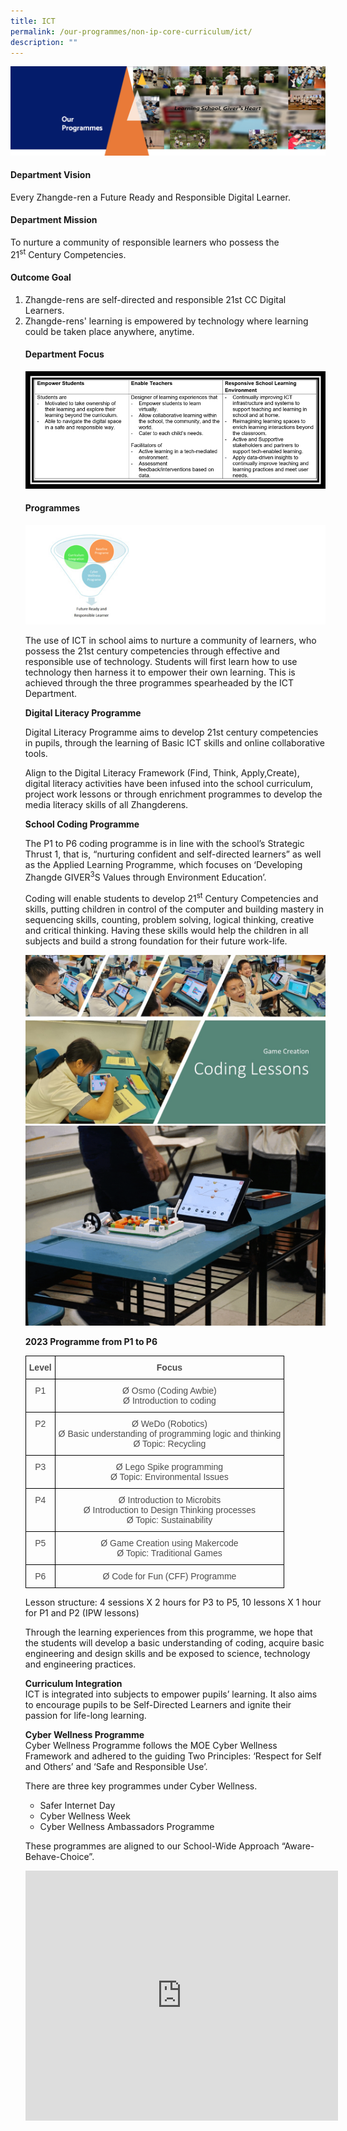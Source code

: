 ```yaml
---
title: ICT
permalink: /our-programmes/non-ip-core-curriculum/ict/
description: ""
---
```

<img src="/images/OurProgrammes1.png">
<h4><strong>Department Vision</strong></h4>
<p>Every Zhangde-ren a Future Ready and Responsible Digital Learner.</p>
<h4><strong>Department Mission</strong></h4>
<p>To nurture a community of responsible learners who possess the 21<sup>st</sup>&nbsp;Century Competencies.</p>
<h4><strong>Outcome Goal</strong></h4>
<ol>
<li>Zhangde-rens are self-directed and responsible 21st CC Digital Learners.</li>
<li>Zhangde-rens'  learning is empowered by technology where learning could be taken place anywhere, anytime.</li>
<h4><strong>Department Focus</strong></h4>
<img src="/images/ict%20dept%20focus.png">
<h4><strong>Programmes</strong></h4>
<img src="/images/ICT.png">
<p>The use of ICT in school aims to nurture a community of learners, who possess the 21st century competencies through effective and responsible use of technology. Students will first learn how to use technology then harness it to empower their own learning. This is achieved through the three programmes spearheaded by the ICT Department.</p>
<p><strong>Digital Literacy Programme</strong></p>
<p>Digital Literacy Programme aims to develop 21st century competencies in pupils, through the learning of Basic ICT skills and online collaborative tools.&nbsp;</p>
<p>Align to the Digital Literacy Framework (Find, Think, Apply,Create), digital literacy activities have been infused into the school curriculum, project work lessons or through enrichment programmes to develop the media literacy skills of all Zhangderens.</p>
<p><strong>School Coding Programme </strong></p>
<p>The P1 to P6 coding programme is in line with the school’s Strategic Thrust 1, that is, “nurturing confident and self-directed learners” as well as the Applied Learning Programme, which focuses on ‘Developing Zhangde GIVER<sup>3</sup>S Values through Environment Education’.</p>
<p>Coding will enable students to develop 21<sup>st</sup>&nbsp;Century Competencies and skills, putting&nbsp;children in control of the computer and building mastery in sequencing skills, counting, problem solving, logical thinking, creative and critical thinking. Having these skills would help the children in all subjects and build a strong foundation for their future work-life.</p>
<img src="/images/p5%20coding%20lessons%202023.jpg">
	
<img src="/images/School%20Coding%20Programme.gif">
<p><strong>2023 Programme from P1 to P6</strong></p>
<style type="text/css">
.tg  {border-collapse:collapse;border-spacing:0;}
.tg td{border-color:black;border-style:solid;border-width:1px;font-family:Arial, sans-serif;font-size:14px;
  overflow:hidden;padding:10px 5px;word-break:normal;}
.tg th{border-color:black;border-style:solid;border-width:1px;font-family:Arial, sans-serif;font-size:14px;
  font-weight:normal;overflow:hidden;padding:10px 5px;word-break:normal;}
.tg .tg-8dwo{color:#4C4C4C;text-align:center;vertical-align:top}
.tg .tg-uv15{color:#4C4C4C;font-weight:bold;text-align:center;vertical-align:top}
</style>
<table class="tg">
<thead>
  <tr>
    <th class="tg-uv15">Level</th>
    <th class="tg-uv15">Focus</th>
  </tr>
</thead>
<tbody>
  <tr>
    <td class="tg-8dwo">P1</td>
    <td class="tg-8dwo">Ø  Osmo (Coding Awbie)<br>Ø  Introduction to coding</td>
  </tr>
  <tr>
    <td class="tg-8dwo">P2</td>
    <td class="tg-8dwo">Ø  WeDo (Robotics)<br>Ø  Basic understanding of programming logic and thinking<br>Ø  Topic: Recycling</td>
  </tr>
  <tr>
    <td class="tg-8dwo">P3</td>
    <td class="tg-8dwo">Ø  Lego Spike programming<br>Ø  Topic: Environmental Issues</td>
  </tr>
  <tr>
    <td class="tg-8dwo">P4</td>
    <td class="tg-8dwo">Ø  Introduction to Microbits<br>Ø  Introduction to Design Thinking processes<br>Ø  Topic: Sustainability</td>
  </tr>
  <tr>
    <td class="tg-8dwo">P5</td>
    <td class="tg-8dwo">Ø  Game Creation using Makercode<br>Ø  Topic: Traditional Games</td>
  </tr>
  <tr>
    <td class="tg-8dwo">P6</td>
    <td class="tg-8dwo">Ø Code for Fun (CFF) Programme</td>
  </tr>
</tbody>
</table>
<p>Lesson structure: 4 sessions X 2 hours for P3 to P5, 10 lessons X 1 hour for P1 and P2 (IPW lessons)</p>
<p>Through the learning experiences from this programme, we hope that the students will develop a basic understanding of coding, acquire basic engineering and design skills and be exposed to science, technology and engineering practices.</p>
<p><strong>Curriculum Integration<br></strong>ICT is integrated into subjects to empower pupils’ learning. It also aims to encourage pupils to be Self-Directed Learners and ignite their passion for life-long learning.</p>
<p><strong>Cyber Wellness Programme<br></strong>Cyber Wellness Programme follows the MOE Cyber Wellness Framework and adhered to the guiding Two Principles: ‘Respect for Self and Others’ and ‘Safe and Responsible Use’.</p>
<p>There are three key programmes under Cyber Wellness.</p>
<ul>
<li>Safer Internet Day</li>
<li>Cyber Wellness Week</li>
<li>Cyber Wellness Ambassadors Programme</li>
</ul>
<p>These programmes are aligned to our School-Wide Approach “Aware-Behave-Choice”.</p>
<iframe src="https://docs.google.com/presentation/d/e/2PACX-1vQQ9eXbqfhVzDtI2Y_Oq3OGA1ITGw4wjEq5r0j-OQaWgnI3lJMaQB3bAuNFTQkpK1CLxOqW9wtLH4KB/embed?start=true&amp;loop=true&amp;delayms=3000" frameborder="0" width="500" height="400" allowfullscreen="true"></iframe></ol>